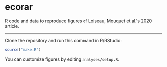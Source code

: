 # ecorar

R code and data to reproduce figures of Loiseau, Mouquet et al.'s 2020 article.

<hr />

Clone the repository and run this command in R/RStudio:

```r
source("make.R")
```

You can customize figures by editing `analyses/setup.R`.


